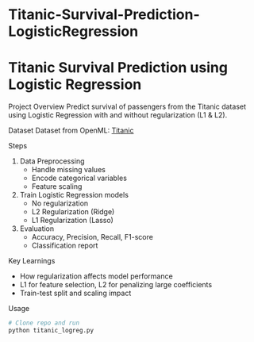 # Titanic-Survival-Prediction-LogisticRegression

# Titanic Survival Prediction using Logistic Regression

Project Overview
Predict survival of passengers from the Titanic dataset using Logistic Regression with and without regularization (L1 & L2).

Dataset
Dataset from OpenML: [Titanic](https://www.openml.org/d/40945)

Steps
1. Data Preprocessing
   - Handle missing values
   - Encode categorical variables
   - Feature scaling
2. Train Logistic Regression models
   - No regularization
   - L2 Regularization (Ridge)
   - L1 Regularization (Lasso)
3. Evaluation
   - Accuracy, Precision, Recall, F1-score
   - Classification report

Key Learnings
- How regularization affects model performance
- L1 for feature selection, L2 for penalizing large coefficients
- Train-test split and scaling impact

Usage
```python
# Clone repo and run
python titanic_logreg.py
